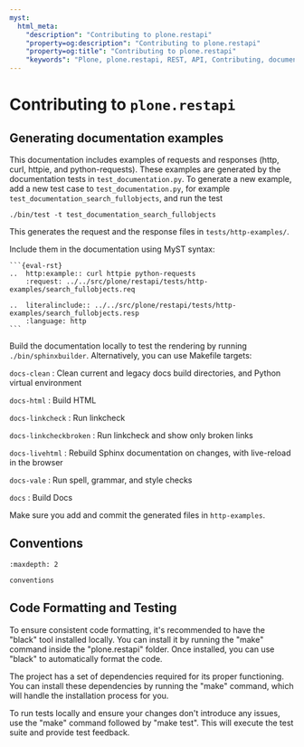 ```yaml
---
myst:
  html_meta:
    "description": "Contributing to plone.restapi"
    "property=og:description": "Contributing to plone.restapi"
    "property=og:title": "Contributing to plone.restapi"
    "keywords": "Plone, plone.restapi, REST, API, Contributing, documentation"
---
```


# Contributing to `plone.restapi`

## Generating documentation examples

This documentation includes examples of requests and responses (http, curl, httpie, and python-requests).
These examples are generated by the documentation tests in `test_documentation.py`.
To generate a new example, add a new test case to `test_documentation.py`, for example `test_documentation_search_fullobjects`, and run the test

```shell
./bin/test -t test_documentation_search_fullobjects
```

This generates the request and the response files in `tests/http-examples/`.

Include them in the documentation using MyST syntax:

````
```{eval-rst}
..  http:example:: curl httpie python-requests
    :request: ../../src/plone/restapi/tests/http-examples/search_fullobjects.req

..  literalinclude:: ../../src/plone/restapi/tests/http-examples/search_fullobjects.resp
    :language: http
```
````

Build the documentation locally to test the rendering by running `./bin/sphinxbuilder`.
Alternatively, you can use Makefile targets:

`docs-clean`
: Clean current and legacy docs build directories, and Python virtual environment

`docs-html`
: Build HTML

`docs-linkcheck`
: Run linkcheck

`docs-linkcheckbroken`
: Run linkcheck and show only broken links

`docs-livehtml`
: Rebuild Sphinx documentation on changes, with live-reload in the browser

`docs-vale`
: Run spell, grammar, and style checks

`docs`
: Build Docs

Make sure you add and commit the generated files in `http-examples`.

## Conventions

```{toctree}
:maxdepth: 2

conventions
```

## Code Formatting and Testing

To ensure consistent code formatting, it's recommended to have the "black" tool installed locally. You can install it by running the "make" command inside the "plone.restapi" folder. Once installed, you can use "black" to automatically format the code.

The project has a set of dependencies required for its proper functioning. You can install these dependencies by running the "make" command, which will handle the installation process for you.

To run tests locally and ensure your changes don't introduce any issues, use the "make" command followed by "make test". This will execute the test suite and provide test feedback.

